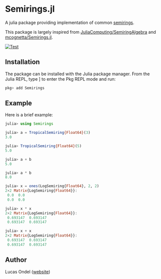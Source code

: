 # Semirings.jl

A julia package providing implementation of common [semirings](https://en.wikipedia.org/wiki/Semiring).

This package is largely inspired from [JuliaComputing/SemiringAlgebra](https://github.com/JuliaComputing/SemiringAlgebra.jl)
and [mcognetta/Semirings.jl](https://github.com/mcognetta/Semirings.jl).


[![Test](https://github.com/FAST-ASR/Semirings.jl/actions/workflows/Test.yml/badge.svg)](https://github.com/FAST-ASR/Semirings.jl/actions/workflows/Test.yml)

## Installation

The package can be installed with the Julia package manager.
From the Julia REPL, type ] to enter the Pkg REPL mode and run:

```julia
pkg> add Semirings
```

## Example

Here is a brief example:
```julia
julia> using Semirings

julia> a = TropicalSemiring{Float64}(3)
3.0

julia> TropicalSemiring{Float64}(5)
5.0

julia> a + b
5.0

julia> a * b
8.0

julia> x = ones(LogSemiring{Float64}, 2, 2)
2×2 Matrix{LogSemiring{Float64}}:
 0.0  0.0
 0.0  0.0

julia> x * x
2×2 Matrix{LogSemiring{Float64}}:
 0.693147  0.693147
 0.693147  0.693147

julia> x + x
2×2 Matrix{LogSemiring{Float64}}:
 0.693147  0.693147
 0.693147  0.693147
```

## Author

Lucas Ondel ([website](https://lucasondel.github.io))
